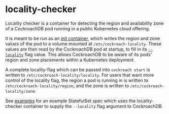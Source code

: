 # locality-checker

Locality checker is a container for detecting the region and availability zone
of a CockroachDB pod running in a public Kubernetes cloud offering.

It is meant to be run as an [init container](https://kubernetes.io/docs/concepts/workloads/pods/init-containers/),
which writes the region and zone values of the pod to a volume mounted at
`/etc/cockroach-locality`. These values are then read by the CockroachDB pod
at startup, to fill in its [`--locality`](https://www.cockroachlabs.com/docs/stable/training/locality-and-replication-zones.html)
flag value. This allows CockroachDB to be aware of its pods' region and zone
placements within a Kubernetes deployment.

A complete locality-flag which can be passed into `cockroach start` is written
to `/etc/cockroach-locality/locality`. For users that want more control of the
locality flag, the region a pod is running in is written to `/etc/cockroach-locality/region`,
and the zone is written to `/etc/cockroach-locality/zone`.

See [examples](examples/) for an example StatefulSet spec which uses the
locality-checker container to supply the `--locality` flag argument to
CockroachDB.
